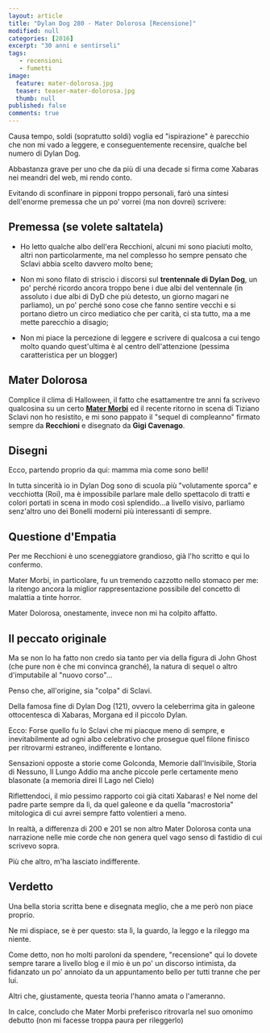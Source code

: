 ```yaml
---
layout: article
title: "Dylan Dog 280 - Mater Dolorosa [Recensione]"
modified: null
categories: [2016]
excerpt: "30 anni e sentirseli"
tags: 
   - recensioni
   - fumetti
image: 
  feature: mater-dolorosa.jpg
  teaser: teaser-mater-dolorosa.jpg
  thumb: null
published: false
comments: true
---
```

Causa tempo, soldi (sopratutto soldi) voglia ed "ispirazione" è parecchio che non mi vado a leggere, e conseguentemente recensire, qualche bel numero di Dylan Dog.

Abbastanza grave per uno che da più di una decade si firma come Xabaras nei meandri del web, mi rendo conto. 

Evitando di sconfinare in pipponi troppo personali, farò una sintesi dell'enorme premessa che un po' vorrei (ma non dovrei) scrivere:

## Premessa (se volete saltatela)

- Ho letto qualche albo dell'era Recchioni, alcuni mi sono piaciuti molto, altri non particolarmente, ma nel complesso ho sempre pensato che Sclavi abbia scelto davvero molto bene;

- Non mi sono filato di striscio i discorsi sul **trentennale di Dylan Dog**, un po' perché ricordo ancora troppo bene i due albi del ventennale (in assoluto i due albi di DyD che più detesto, un giorno magari ne parliamo), un po' perché sono cose che fanno sentire vecchi e si portano dietro un circo mediatico che per carità, ci sta tutto, ma a me mette parecchio a disagio;

- Non mi piace la percezione di leggere e scrivere di qualcosa a cui tengo molto quando quest'ultima è al centro dell'attenzione (pessima caratteristica per un blogger)

## Mater Dolorosa

Complice il clima di Halloween, il fatto che esattamentre tre anni fa scrivevo qualcosina su un certo [**Mater Morbi**]() ed il recente ritorno in scena di Tiziano Sclavi non ho resistito, e mi sono pappato il "sequel di compleanno" firmato sempre da **Recchioni** e disegnato da **Gigi Cavenago**.

## Disegni 

Ecco, partendo proprio da qui: mamma mia come sono belli! 

In tutta sincerità io in Dylan Dog sono di scuola più "volutamente sporca" e vecchiotta (Roi), ma è impossibile parlare male dello spettacolo di tratti e colori portati in scena in modo così splendido...a livello visivo, parliamo senz'altro uno dei Bonelli moderni più interessanti di sempre.

## Questione d'Empatia

Per me Recchioni è uno sceneggiatore grandioso, già l'ho scritto e qui lo confermo.

Mater Morbi, in particolare, fu un tremendo cazzotto nello stomaco per me: la ritengo ancora la miglior rappresentazione possibile del concetto di malattia a tinte horror.

Mater Dolorosa, onestamente, invece non mi ha colpito affatto.

## Il peccato originale

Ma se non lo ha fatto non credo sia tanto per via della figura di John Ghost (che pure non è che mi convinca granché), la natura di sequel o altro d'imputabile al "nuovo corso"...

Penso che, all'origine, sia "colpa" di Sclavi.

Della famosa fine di Dylan Dog (121), ovvero la celeberrima gita in galeone ottocentesca di Xabaras, Morgana ed il piccolo Dylan.

Ecco: Forse quello fu lo Sclavi che mi piacque meno di sempre, e inevitabilmente ad ogni albo celebrativo che prosegue quel filone finisco per ritrovarmi estraneo, indifferente e lontano.

Sensazioni opposte a storie come Golconda, Memorie dall'Invisibile, Storia di Nessuno, Il Lungo Addio ma anche piccole perle certamente meno blasonate (a memoria direi Il Lago nel Cielo)

Riflettendoci, il mio pessimo rapporto coi già citati Xabaras! e Nel nome del padre parte sempre da lì, da quel galeone e da quella "macrostoria" mitologica di cui avrei sempre fatto volentieri a meno.

In realtà, a differenza di 200 e 201 se non altro Mater Dolorosa conta una narrazione nelle mie corde che non genera quel vago senso di fastidio di cui scrivevo sopra.

Più che altro, m'ha lasciato indifferente.

## Verdetto

Una bella storia scritta bene e disegnata meglio, che a me però non piace proprio. 

Ne mi dispiace, se è per questo: sta lì, la guardo, la leggo e la rileggo ma niente.

Come detto, non ho molti paroloni da spendere, "recensione" qui lo dovete sempre tarare a livello blog e il mio è un po' un discorso intimista, da fidanzato un po' annoiato da un appuntamento bello per tutti tranne che per lui.

Altri che, giustamente, questa teoria l'hanno amata o l'ameranno. 

In calce, concludo che Mater Morbi preferisco ritrovarla nel suo omonimo debutto (non mi facesse troppa paura per rileggerlo)